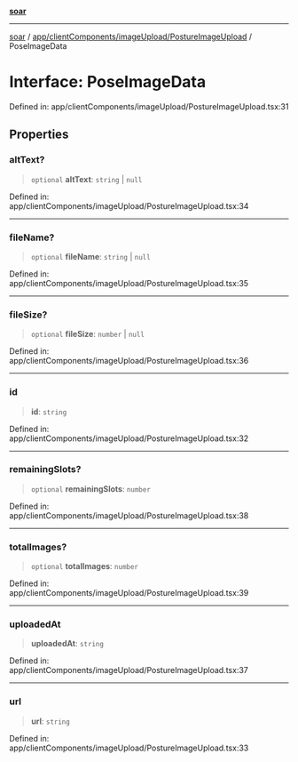 [**soar**](../../../../../README.md)

***

[soar](../../../../../modules.md) / [app/clientComponents/imageUpload/PostureImageUpload](../README.md) / PoseImageData

# Interface: PoseImageData

Defined in: app/clientComponents/imageUpload/PostureImageUpload.tsx:31

## Properties

### altText?

> `optional` **altText**: `string` \| `null`

Defined in: app/clientComponents/imageUpload/PostureImageUpload.tsx:34

***

### fileName?

> `optional` **fileName**: `string` \| `null`

Defined in: app/clientComponents/imageUpload/PostureImageUpload.tsx:35

***

### fileSize?

> `optional` **fileSize**: `number` \| `null`

Defined in: app/clientComponents/imageUpload/PostureImageUpload.tsx:36

***

### id

> **id**: `string`

Defined in: app/clientComponents/imageUpload/PostureImageUpload.tsx:32

***

### remainingSlots?

> `optional` **remainingSlots**: `number`

Defined in: app/clientComponents/imageUpload/PostureImageUpload.tsx:38

***

### totalImages?

> `optional` **totalImages**: `number`

Defined in: app/clientComponents/imageUpload/PostureImageUpload.tsx:39

***

### uploadedAt

> **uploadedAt**: `string`

Defined in: app/clientComponents/imageUpload/PostureImageUpload.tsx:37

***

### url

> **url**: `string`

Defined in: app/clientComponents/imageUpload/PostureImageUpload.tsx:33
